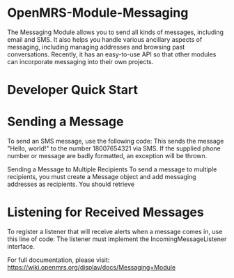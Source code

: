 OpenMRS-Module-Messaging
========================

The Messaging Module allows you to send all kinds of messages, including email and SMS. It also helps you handle various ancillary aspects of messaging, including managing addresses and browsing past conversations. Recently, it has an easy-to-use API so that other modules can incorporate messaging into their own projects.

Developer Quick Start
========================

# Sending a Message

To send an SMS message, use the following code:
This sends the message "Hello, world!" to the number 18007654321 via SMS. If the supplied phone number or message are badly formatted, an exception will be thrown.


Sending a Message to Multiple Recipients
To send a message to multiple recipients, you must create a Message object and add messaging addresses as recipients. You should retrieve 


# Listening for Received Messages

To register a listener that will receive alerts when a message comes in, use this line of code:
The listener must implement the IncomingMessageListener interface.


For full documentation, please visit: https://wiki.openmrs.org/display/docs/Messaging+Module
